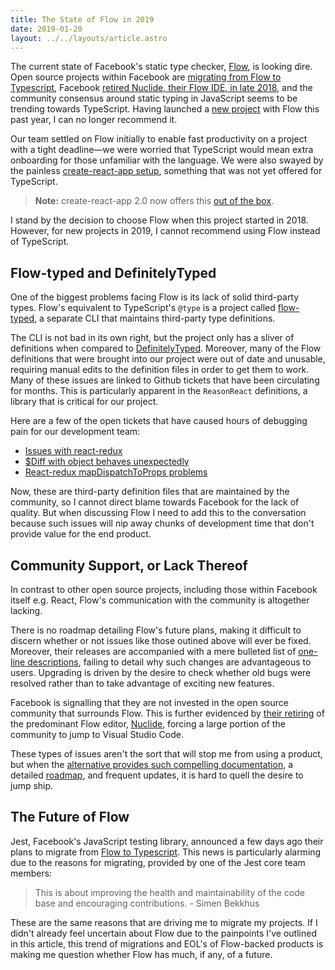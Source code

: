```yaml
---
title: The State of Flow in 2019
date: 2019-01-20
layout: ../../layouts/article.astro
---
```


The current state of Facebook's static type checker, [Flow](https://flow.org/),
is looking dire.
Open source projects within Facebook are
[migrating from Flow to Typescript](https://github.com/facebook/jest/pull/7554),
Facebook [retired Nuclide, their Flow IDE, in late 2018](https://blog.atom.io/2018/12/12/facebook-retires-nuclide-extension.html),
and the community consensus around static typing in JavaScript seems to be
trending towards TypeScript. Having launched a [new project](https://mindbody.io)
with Flow this past year,
I can no longer recommend it.

<!-- Why is support for Flow waning, and why is
TypeScript gaining broader acceptance throughout a community that was
initially apprehensive? The answer is rooted in Microsoft's ability to
adapt TypeScript around Flow's successes while fostering a
steadier open source community. -->

<!-- ## Background -->

Our team settled on Flow
initially to enable fast productivity on a project with a tight
deadline—we were worried that TypeScript would mean extra onboarding
for those unfamiliar with the language. We were also swayed by the
painless [create-react-app setup](https://flow.org/en/docs/tools/create-react-app/),
something that was not yet offered
for TypeScript.

> **Note:** create-react-app 2.0 now offers this
> [out of the box](https://facebook.github.io/create-react-app/docs/adding-typescript#docsNav).

I stand by the decision to choose Flow when this project started in 2018.
However, for new projects in 2019, I cannot recommend using Flow instead
of TypeScript.

## Flow-typed and DefinitelyTyped

One of the biggest problems facing Flow is its lack of solid third-party types.
Flow's equivalent to TypeScript's `@type` is a project called [flow-typed](https://github.com/flow-typed/flow-typed),
a separate CLI that maintains third-party type definitions.

The CLI is not bad in its own right, but the project only has a sliver of
definitions when compared to [DefinitelyTyped](https://definitelytyped.org/).
Moreover, many of the Flow
definitions that were brought into our project were out of date and unusable,
requiring manual edits to the definition files in order to get them to work. Many
of these issues are linked to Github tickets that have been circulating
for months. This is particularly apparent in the `ReasonReact` definitions,
a library that is critical for our project.

Here are a few of the open tickets that have caused hours of debugging pain
for our development team:

- [Issues with react-redux](https://github.com/facebook/flow/issues/5343)
- [\$Diff with object behaves unexpectedly](https://github.com/facebook/flow/issues/6149)
- [React-redux mapDispatchToProps problems](https://github.com/flow-typed/flow-typed/issues/2628)

Now, these are third-party definition files that are maintained by the community,
so I cannot direct blame towards Facebook for the lack of quality. But when
discussing Flow I need to add this to the conversation because such issues will
nip away chunks of development time that don't provide value for the end product.

## Community Support, or Lack Thereof

In contrast to other open source projects, including those within Facebook itself
e.g. React, Flow's communication with the community is altogether lacking.

There is no roadmap detailing Flow's future plans, making it
difficult to discern whether or not issues like those outined above will ever
be fixed. Moreover, their releases are accompanied with a mere
bulleted list of [one-line descriptions](https://github.com/facebook/flow/releases/tag/v0.91.0),
failing to detail why such changes are advantageous to users. Upgrading
is driven by the desire to check whether old bugs were resolved rather than
to take advantage of exciting new features.

Facebook is signalling that they are not invested in the
open source community that surrounds Flow. This is further evidenced by
[their retiring](https://blog.atom.io/2018/12/12/facebook-retires-nuclide-extension.html)
of the predominant Flow editor, [Nuclide](https://nuclide.io/), forcing
a large portion of the community to jump to Visual Studio Code.

These types of issues aren't the sort that will stop me from using a product,
but when the [alternative provides such compelling documentation](https://www.typescriptlang.org/docs/handbook/release-notes/typescript-3-2.html),
a detailed [roadmap](https://github.com/Microsoft/TypeScript/wiki/Roadmap),
and frequent updates, it is hard to quell the desire to jump ship.

## The Future of Flow

Jest, Facebook's JavaScript testing library, announced a few days ago
their plans to migrate from [Flow to Typescript](https://github.com/facebook/jest).
This news is particularly alarming due to the reasons for migrating,
provided by one of the Jest core team members:

> This is about improving the health and maintainability of the code base
> and encouraging contributions. - Simen Bekkhus

These are the same reasons that are driving me to migrate my projects. If I didn't
already feel uncertain about Flow due to the painpoints I've
outlined in this article, this trend of migrations and
EOL's of Flow-backed products is making me question whether
Flow has much, if any, of a future.

